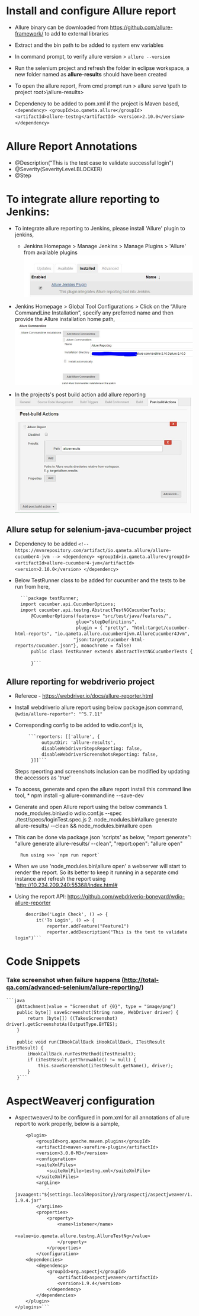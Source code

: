 # Install and configure Allure report

* Allure binary can be downloaded from https://github.com/allure-framework/ to add to external libraries

* Extract and the bin path to be added to system env variables

* In command prompt, to verify allure version > `allure --version`

* Run the selenium project and refresh the folder in eclipse workspace, a new folder named as **allure-results** should have been created

* To open the allure report, From cmd prompt run > allure serve \path to project root>\allure-results>

* Dependency to be added to pom.xml if the project is Maven based,
		```<dependency>
		    <groupId>io.qameta.allure</groupId>
		    <artifactId>allure-testng</artifactId>
		    <version>2.10.0</version>
		</dependency>```

# Allure Report Annotations

* @Description("This is the test case to validate successful login")
* @Severity(SeverityLevel.BLOCKER)
* @Step    

# To integrate allure reporting to Jenkins:		

* To integrate allure reporting to Jenkins, please install 'Allure' plugin to jenkins,
    - Jenkins Homepage > Manage Jenkins > Manage Plugins > 'Allure' from available plugins
    ![plugin](screenshots/plugin.jpg)    
    
* Jenkins Homepage > Global Tool Configurations > Click on the “Allure CommandLine Installation”, specify any preferred name and then provide the Allure installation home path,
    ![configure](screenshots/configure.jpg)

* In the projects's post build action add allure reporting
    ![postbuild](screenshots/postbuild.jpg)

## Allure setup for selenium-java-cucumber project

* Dependency to be added
		```
        <!-- https://mvnrepository.com/artifact/io.qameta.allure/allure-cucumber4-jvm -->
		<dependency>
		    <groupId>io.qameta.allure</groupId>
		    <artifactId>allure-cucumber4-jvm</artifactId>
		    <version>2.10.0</version>
		</dependency>
        ```

* Below TestRunner class to be added for cucumber and the tests to be run from here,
     
		```package testRunner;
		import cucumber.api.CucumberOptions;
		import cucumber.api.testng.AbstractTestNGCucumberTests;
			@CucumberOptions(features= "src/test/java/features/",
							 glue="stepDefinitions", 
							 plugin = { "pretty", "html:target/cucumber-html-reports", "io.qameta.allure.cucumber4jvm.AllureCucumber4Jvm",
					        "json:target/cucumber-html-reports/cucumber.json"}, monochrome = false)
			public class TestRunner extends AbstractTestNGCucumberTests {
		
			}```

## Allure reporting for **webdriverio** project

* Referece - https://webdriver.io/docs/allure-reporter.html
	
* Install webdriverio allure report using below package.json command,
		`@wdio/allure-reporter": "^5.7.11"`

* Corresponding config to be added to wdio.conf.js is,
		
           ```reporters: [['allure', {
		        outputDir: 'allure-results',
		        disableWebdriverStepsReporting: false,
		        disableWebdriverScreenshotsReporting: false,
		    }]]```
		
   Steps rpeorting and screenshots inclusion can be modified by updating the accessors as 'true'
		
* To access, generate and open the allure report install this command line tool,
		* npm install -g allure-commandline --save-dev

* Generate and open Allure report using the below commands
		1. <this is to run the test cases> node_modules\.bin\wdio wdio.conf.js --spec ./test/specs/loginTest.spec.js
		2. <this is to generate the report> node_modules\.bin\allure generate allure-results/ --clean && node_modules\.bin\allure open
	
* This can be  done via package.json 'scripts' as below,
	    "report:generate": "allure generate allure-results/ --clean",
	    "report:open": "allure open"
		
    	Run using >>> `npm run report`
	
* When we use 'node_modules\.bin\allure open' a webserver will start to render the report. So its better to keep it running in a separate cmd instance and refresh the report using 'http://10.234.209.240:55368/index.html#

* Using the report API: https://github.com/webdriverio-boneyard/wdio-allure-reporter
		
	``` import reporter from '@wdio/allure-reporter'
		describe('Login Check', () => {
		    it('To Login', () => {        
		        reporter.addFeature("Feature1")
		        reporter.addDescription("This is the test to validate login")```

# Code Snippets

### Take screenshot when failure happens (http://total-qa.com/advanced-selenium/allure-reporting/)
    ```java
		@Attachment(value = "Screenshot of {0}", type = "image/png")
		public byte[] saveScreenshot(String name, WebDriver driver) {
			return (byte[]) ((TakesScreenshot) driver).getScreenshotAs(OutputType.BYTES);
		}
	 
		public void run(IHookCallBack iHookCallBack, ITestResult iTestResult) {
			iHookCallBack.runTestMethod(iTestResult);
			if (iTestResult.getThrowable() != null) {
				this.saveScreenshot(iTestResult.getName(), driver);
			}
        }```

# AspectWeaverj configuration
* AspectweaverJ to be configured in pom.xml for all annotations of allure report to work properly, below is a sample,

    ```</plugin>	        
        <plugin>
            <groupId>org.apache.maven.plugins</groupId>
            <artifactId>maven-surefire-plugin</artifactId>
            <version>3.0.0-M3</version>
            <configuration>
            <suiteXmlFiles>
                <suiteXmlFile>testng.xml</suiteXmlFile>
            </suiteXmlFiles>
            <argLine>
                -javaagent:"${settings.localRepository}/org/aspectj/aspectjweaver/1.9.4/aspectjweaver-1.9.4.jar"
            </argLine>
            <properties>
                <property>
                    <name>listener</name>
                        <value>io.qameta.allure.testng.AllureTestNg</value>
                    </property>
                </properties>
            </configuration>
        <dependencies>
            <dependency>
                <groupId>org.aspectj</groupId>
                    <artifactId>aspectjweaver</artifactId>
                    <version>1.9.4</version>
                </dependency>
            </dependencies>        
        </plugin>
    </plugins>```